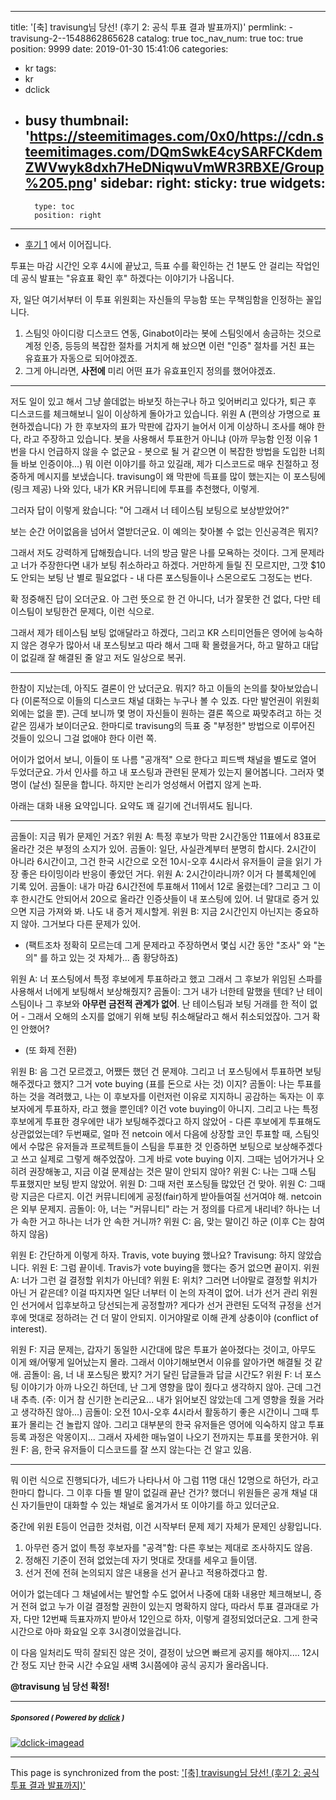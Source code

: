 
---
title: '[축] travisung님 당선! (후기 2: 공식 투표 결과 발표까지)'
permlink: -travisung-2--1548862865628
catalog: true
toc_nav_num: true
toc: true
position: 9999
date: 2019-01-30 15:41:06
categories:
- kr
tags:
- kr
- dclick
- busy
thumbnail: 'https://steemitimages.com/0x0/https://cdn.steemitimages.com/DQmSwkE4cySARFCKdemZWVwyk8dxh7HeDNiqwuVmWR3RBXE/Group%205.png'
sidebar:
    right:
        sticky: true
widgets:
    -
        type: toc
        position: right
---


* [후기 1](https://steemit.com/kr/@glory7/-travisung-1--1548850026632) 에서 이어집니다.

투표는 마감 시간인 오후 4시에 끝났고, 득표 수를 확인하는 건 1분도 안 걸리는 작업인데 공식 발표는 "유효표 확인 후" 하겠다는 이야기가 나옵니다. 

자, 일단 여기서부터 이 투표 위원회는 자신들의 무능함 또는 무책임함을 인정하는 꼴입니다. 

1. 스팀잇 아이디랑 디스코드 연동, Ginabot이라는 봇에 스팀잇에서 송금하는 것으로 계정 인증, 등등의 복잡한 절차를 거치게 해 놨으면 이런 "인증" 절차를 거친 표는 유효표가 자동으로 되어야겠죠. 
2. 그게 아니라면, **사전에** 미리 어떤 표가 유효표인지 정의를 했어야겠죠.

---

저도 일이 있고 해서 그냥 쓸데없는 바보짓 하는구나 하고 잊어버리고 있다가, 퇴근 후 디스코드를 체크해보니 일이 이상하게 돌아가고 있습니다. 위원 A (편의상 가명으로 표현하겠습니다) 가 한 후보자의 표가 막판에 갑자기 늘어서 이게 이상하니 조사를 해야 한다, 라고 주장하고 있습니다. 봇을 사용해서 투표한거 아니냐 (아까 무능함 인정 이유 1번을 다시 언급하지 않을 수 없군요 -  봇으로 될 거 같으면 이 복잡한 방법을 도입한 너희들 바보 인증이야...) 뭐 이런 이야기를 하고 있길래, 제가 디스코드로 매우 친절하고 정중하게 메시지를 보냈습니다. travisung이 왜 막판에 득표를 많이 했는지는 이 포스팅에 (링크 제공) 나와 있다, 내가 KR 커뮤니티에 투표를 추천했다, 이렇게.

그러자 답이 이렇게 왔습니다: "어 그래서 너 테이스팀 보팅으로 보상받았어?" 

보는 순간 어이없음을 넘어서 열받더군요. 이 예의는 찾아볼 수 없는 인신공격은 뭐지?

그래서 저도 강력하게 답해줬습니다. 너의 방금 말은 나를 모욕하는 것이다. 그게 문제라고 너가 주장한다면 내가 보팅 취소하라고 하겠다. 거만하게 들릴 진 모르지만, 그깟 $10도 안되는 보팅 난 별로 필요없다 - 내 다른 포스팅들이나 스몬으로도 그정도는 번다. 

확 정중해진 답이 오더군요. 아 그런 뜻으로 한 건 아니다, 너가 잘못한 건 없다, 다만 테이스팀이 보팅한건 문제다, 이런 식으로. 

그래서 제가 테이스팀 보팅 없애달라고 하겠다, 그리고 KR 스티미언들은 영어에 능숙하지 않은 경우가 많아서 내 포스팅보고 따라 해서 그때 확 몰렸을거다, 하고 말하고 대답이 없길래 잘 해결된 줄 알고 저도 일상으로 복귀.

---

한참이 지났는데, 아직도 결론이 안 났더군요. 뭐지? 하고 이들의 논의를 찾아보았습니다 (이론적으로 이들의 디스코드 채널 대화는 누구나 볼 수 있죠. 다만 발언권이 위원회 외에는 없을 뿐). 근데 보니까 몇 명이 자신들이 원하는 결론 쪽으로 짜맞추려고 하는 것 같은 낌새가 보이더군요. 한마디로 travisung의 득표 중 "부정한" 방법으로 이루어진 것들이 있으니 그걸 없애야 한다 이런 쪽.

어이가 없어서 보니, 이들이 또 나름 "공개적" 으로 한다고 피드백 채널을 별도로 열어 두었더군요. 가서 인사를 하고 내 포스팅과 관련된 문제가 있는지 물어봅니다. 그러자 몇 명이 (날선) 질문을 합니다. 하지만 논리가 엉성해서 어렵지 않게 논파. 

아래는 대화 내용 요약입니다. 요약도 꽤 길기에 건너뛰셔도 됩니다. 

---

곰돌이: 지금 뭐가 문제인 거죠?
위원 A: 특정 후보가 막판 2시간동안 11표에서 83표로 올라간 것은 부정의 소지가 있어. 
곰돌이: 일단, 사실관계부터 분명히 합시다. 2시간이 아니라 6시간이고, 그건 한국 시간으로 오전 10시-오후 4시라서 유저들이 글을 읽기 가장 좋은 타이밍이라 반응이 좋았던 거다.
위원 A: 2시간이라니까? 이거 다 블록체인에 기록 있어.
곰돌이: 내가 마감 6시간전에 투표해서 11에서 12로 올렸는데? 그리고 그 이후 한시간도 안되어서 20으로 올라간 인증샷들이 내 포스팅에 있어. 너 말대로 증거 있으면 지금 가져와 봐. 나도 내 증거 제시할게.
위원 B: 지금 2시간인지 아닌지는 중요하지 않아. 그거보다 다른 문제가 있어.

* (팩트조차 정확히 모르는데 그게 문제라고 주장하면서 몇십 시간 동안 "조사" 와 "논의" 를 하고 있는 것 자체가... 좀 황당하죠)

위원 A: 너 포스팅에서 특정 후보에게 투표하라고 했고 그래서 그 후보가 위임된 스파를 사용해서 너에게 보팅해서 보상해줬지? 
곰돌이: 그거 내가 너한테 말했을 텐데? 난 테이스팀이나 그 후보와 **아무런 금전적 관계가 없어**. 난 테이스팀과 보팅 거래를 한 적이 없어 - 그래서 오해의 소지를 없애기 위해 보팅 취소해달라고 해서 취소되었잖아. 그거 확인 안했어? 

* (또 화제 전환)

위원 B: 음 그건 모르겠고, 어쨌든 했던 건 문제야. 그리고 너 포스팅에서 투표하면 보팅해주겠다고 했지? 그거 vote buying (표를 돈으로 사는 것) 이지? 
곰돌이: 나는 투표를 하는 것을 격려했고, 나는 이 후보자를 이런저런 이유로 지지하니 공감하는 독자는 이 후보자에게 투표하자, 라고 했을 뿐인데? 이건 vote buying이 아니지. 그리고 나는 특정 후보에게 투표한 경우에만 내가 보팅해주겠다고 하지 않았어 - 다른 후보에게 투표해도 상관없었는데?
두번째로, 얼마 전 netcoin 에서 다음에 상장할 코인 투표할 때, 스팀잇에서 수많은 유저들과 프로젝트들이 스팀을 투표한 것 인증하면 보팅으로 보상해주겠다고 쓰고 실제로 그렇게 해주었잖아. 그게 바로 vote buying 이지. 그때는 넘어가거나 오히려 권장해놓고, 지금 이걸 문제삼는 것은 말이 안되지 않아?
위원 C: 나는 그때 스팀 투표했지만 보팅 받지 않았어.
위원 D: 그때 저런 포스팅들 많았던 건 맞아.
위원 C: 그때랑 지금은 다르지. 이건 커뮤니티에게 공정(fair)하게 받아들여질 선거여야 해. netcoin 은 외부 문제지.
곰돌이: 아, 너는 "커뮤니티" 라는 거 정의를 다르게 내리네? 하나는 너가 속한 거고 하나는 너가 안 속한 거니까? 
위원 C: 음, 맞는 말이긴 하군 (이후 C는 참여하지 않음)

위원 E: 간단하게 이렇게 하자. Travis, vote buying 했나요?
Travisung: 하지 않았습니다.
위원 E: 그럼 끝이네. Travis가 vote buying을 했다는 증거 없으면 끝이지.
위원 A: 너가 그런 걸 결정할 위치가 아닌데?
위원 E: 위치? 그러면 너야말로 결정할 위치가 아닌 거 같은데? 이걸 따지자면 일단 너부터 이 논의 자격이 없어. 너가 선거 관리 위원인 선거에서 입후보하고 당선되는게 공정할까?  게다가 선거 관련된 도덕적 규정을 선거 후에 멋대로 정하려는 건 더 말이 안되지. 이거야말로 이해 관계 상충이야 (conflict of interest).

위원 F: 지금 문제는, 갑자기 동일한 시간대에 많은 투표가 쏟아졌다는 것이고, 아무도 이게 왜/어떻게 일어났는지 몰라. 그래서 이야기해보면서 이유를 알아가면 해결될 것 같애.
곰돌이: 음, 너 내 포스팅은 봤지? 거기 달린 답글들과 답글 시간도?
위원 F: 너 포스팅 이야기가 아까 나오긴 하던데, 난 그게 영향을 많이 줬다고 생각하지 않아. 근데 그건 내 추측. (주: 이거 참 신기한 논리군요... 내가 읽어보진 않았는데 그게 영향을 줬을 거라고 생각하진 않아...)
곰돌이: 오전 10시-오후 4시라서 활동하기 좋은 시간이니 그때 투표가 몰리는 건 놀랍지 않아. 그리고 대부분의 한국 유저들은 영어에 익숙하지 않고 투표 등록 과정은 악몽이지... 그래서 자세한 매뉴얼이 나오기 전까지는 투표를 못한거야.
위원 F: 음, 한국 유저들이 디스코드를 잘 쓰지 않는다는 건 알고 있음.

---

뭐 이런 식으로 진행되다가, 네드가 나타나서 아 그럼 11명 대신 12명으로 하던가, 라고 한마디 합니다. 그 이후 다들 별 말이 없길래 끝난 건가?  했더니 위원들은 공개 채널 대신 자기들만이 대화할 수 있는 채널로 옮겨가서 또 이야기를 하고 있더군요.

중간에 위원 E등이 언급한 것처럼, 이건 시작부터 문제 제기 자체가 문제인 상황입니다. 

1. 아무런 증거 없이 특정 후보자를 "공격"함: 다른 후보는 제대로 조사하지도 않음.
2. 정해진 기준이 전혀 없었는데 자기 멋대로 잣대를 세우고 들이댐.
3. 선거 전에 전혀 논의되지 않은 내용을 선거 끝나고 적용하겠다고 함. 

어이가 없는데다 그 채널에서는 발언할 수도 없어서 나중에 대화 내용만 체크해보니, 증거 전혀 없고 누가 이걸 결정할 권한이 있는지 명확하지 않다, 따라서 투표 결과대로 가자, 다만 12번째 득표자까지 받아서 12인으로 하자, 이렇게 결정되었더군요. 그게 한국시간으로 아마 화요일 오후 3시경이었을겁니다. 

이 다음 일처리도 딱히 잘되진 않은 것이, 결정이 났으면 빠르게 공지를 해야지.... 12시간 정도 지난 한국 시간 수요일 새벽 3시쯤에야 공식 공지가 올라옵니다. 

**@travisung 님 당선 확정!**



---

#####  <sub> **Sponsored ( Powered by [dclick](https://www.dclick.io) )** </sub>
[![dclick-imagead](https://steemitimages.com/0x0/https://cdn.steemitimages.com/DQmSwkE4cySARFCKdemZWVwyk8dxh7HeDNiqwuVmWR3RBXE/Group%205.png)](https://api.dclick.io/v1/c?x=eyJhbGciOiJIUzI1NiIsInR5cCI6IkpXVCJ9.eyJjIjoiZ2xvcnk3IiwicyI6Ii10cmF2aXN1bmctMi0tMTU0ODg2Mjg2NTYyOCIsImEiOlsiaS0yIl0sInVybCI6Imh0dHBzOi8vd3d3LmRjbGljay5pbyIsImlhdCI6MTU0ODg2Mjg2NSwiZXhwIjoxODY0MjIyODY1fQ.k08NITqSU8Z_c9yg2deL8xqXbmfp9uNddX8sBMxy1eM)

- - -

This page is synchronized from the post: ['[축] travisung님 당선! (후기 2: 공식 투표 결과 발표까지)'](https://steemit.com/@glory7/-travisung-2--1548862865628)
